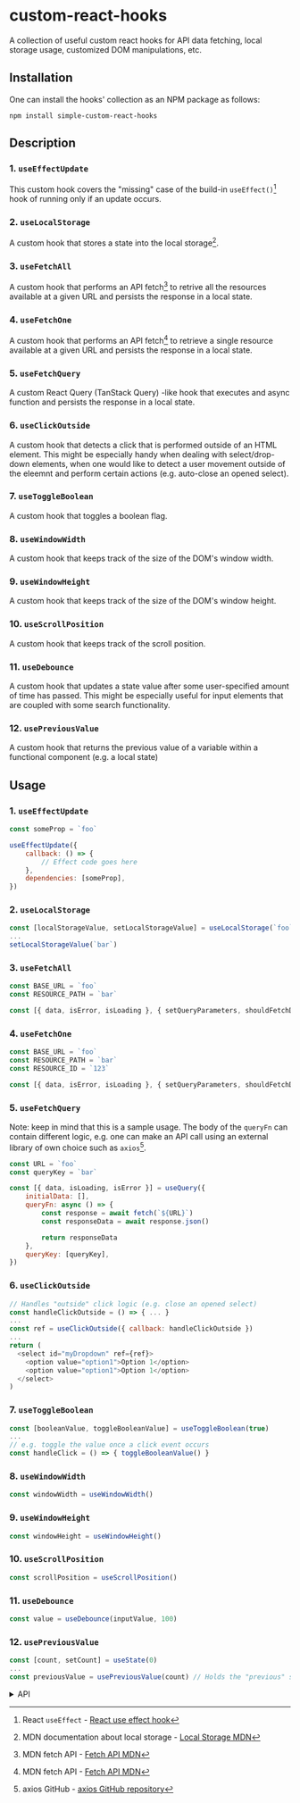 # custom-react-hooks

A collection of useful custom react hooks for API data fetching, local storage usage, customized DOM manipulations, etc.

## Installation

One can install the hooks' collection as an NPM package as follows:

```
npm install simple-custom-react-hooks
```

## Description

### 1. `useEffectUpdate`

This custom hook covers the "missing" case of the build-in `useEffect()`[^1] hook of running only if an update occurs.
 
### 2. `useLocalStorage`

A custom hook that stores a state into the local storage[^2].

### 3. `useFetchAll`

A custom hook that performs an API fetch[^3] to retrive all the resources available at a given URL and persists the response in a local state.

### 4. `useFetchOne`

A custom hook that performs an API fetch[^3] to retrieve a single resource available at a given URL and persists the response in a local state.

### 5. `useFetchQuery`

A custom React Query (TanStack Query) -like hook that executes and async function and persists the response in a local state.

### 6. `useClickOutside`

A custom hook that detects a click that is performed outside of an HTML element. This might be especially handy when dealing with select/drop-down elements, when one would like to detect a user movement outside of the
eleemnt and perform certain actions (e.g. auto-close an opened select).

### 7. `useToggleBoolean`

A custom hook that toggles a boolean flag.

### 8. `useWindowWidth`

A custom hook that keeps track of the size of the DOM's window width.

### 9. `useWindowHeight`

A custom hook that keeps track of the size of the DOM's window height.

### 10. `useScrollPosition`

A custom hook that keeps track of the scroll position. 

### 11. `useDebounce`

A custom hook that updates a state value after some user-specified amount of time has passed. This might be especially useful for input elements that are coupled with some search functionality.

### 12. `usePreviousValue`

A custom hook that returns the previous value of a variable within a functional component (e.g. a local state) 

## Usage

### 1. `useEffectUpdate`

```js
const someProp = `foo`

useEffectUpdate({
    callback: () => {
        // Effect code goes here
    },
    dependencies: [someProp],
})
```

### 2. `useLocalStorage`

```js
const [localStorageValue, setLocalStorageValue] = useLocalStorage(`foo`)
...
setLocalStorageValue(`bar`)
```

### 3. `useFetchAll`

```js
const BASE_URL = `foo`
const RESOURCE_PATH = `bar`

const [{ data, isError, isLoading }, { setQueryParameters, shouldFetchData }] = useFetchAll(BASE_URL}/${RESOURCE_PATH}`)
```

### 4. `useFetchOne`

```js
const BASE_URL = `foo`
const RESOURCE_PATH = `bar`
const RESOURCE_ID = `123`

const [{ data, isError, isLoading }, { setQueryParameters, shouldFetchData }] = useFetchAll(BASE_URL}/${RESOURCE_PATH}/${RESOURCE_ID}`)
```

### 5. `useFetchQuery`

Note: keep in mind that this is a sample usage. The body of the `queryFn` can contain different logic, e.g. one can make an API call using an external library of own choice such as `axios`[^4].

```js
const URL = `foo`
const queryKey = `bar`

const [{ data, isLoading, isError }] = useQuery({
    initialData: [],
    queryFn: async () => {
        const response = await fetch(`${URL}`)
        const responseData = await response.json()

        return responseData
    },
    queryKey: [queryKey],
})
```

### 6. `useClickOutside`

```js
// Handles "outside" click logic (e.g. close an opened select)
const handleClickOutside = () => { ... }
...
const ref = useClickOutside({ callback: handleClickOutside })
...
return (
  <select id="myDropdown" ref={ref}>
    <option value="option1">Option 1</option>
    <option value="option1">Option 1</option>
  </select>
)
```

### 7. `useToggleBoolean`

```js
const [booleanValue, toggleBooleanValue] = useToggleBoolean(true)
...
// e.g. toggle the value once a click event occurs
const handleClick = () => { toggleBooleanValue() }
```

### 8. `useWindowWidth`

```js
const windowWidth = useWindowWidth() 
```

### 9. `useWindowHeight`

```js
const windowHeight = useWindowHeight() 
```

### 10. `useScrollPosition`

```js
const scrollPosition = useScrollPosition() 
```

### 11. `useDebounce`

```js
const value = useDebounce(inputValue, 100) 
```

### 12. `usePreviousValue`

```js
const [count, setCount] = useState(0)
...
const previousValue = usePreviousValue(count) // Holds the "previous" state 
```
<details>
  <summary>API</summary>
  
  ### 1. useEffectUpdate
  
  In the following `objArg: Args<T>` is used to describe the object argument that is passed to the hook.

***
#### *objArg.dependencies*

Type: `Array<T>`
***

#### *objArg.callback*

Type: `() => void`
***

### 2. `useLocalStorage`

***
#### *key*

Type: `string`
***

### 3. `useFetchAll`

***
#### *uri*

Type: `string`
***

#### *queryParams*

Type: `QueryParams`

Default value: `{ limit: 100 }: QueryParams`

```js
  type QueryParams = {
    limit: number
    page?: number
    sort?: Sort
  }

  type Sort = {
    sortOrder: SortOrderEnum
    sortField: string
  }

  enum SortOrderEnum {
    asc = `ASC`,
    DESC = `DESC`
  }
```
***

#### *initialData*

Type: `Array<T>`

Default value: `[]`
***

### 4. `useFetchOne`

***
#### *uri*

Type: `string`
***

#### *id*

Type: `string`
***

#### *initialData*

Type: `object`
***

### 5. `useFetchQuery`

In the following objArg: Args<T> is used to describe the object argument passed to the hook.

***
#### *objArg.initialData*

Type: `Array<T>`
***

#### *objArg.queryKey*

Type: `Array<string>`
***

#### *queryFn*

Type: `() => Promise<T>`
***

### 6. `useClickOutside`

In the following objArg: Args is used to describe the object that is passed to the hook.

***
#### *objArg.callback*

Type: `() => void`
***

### 7. `useToggleBoolean`

***
#### *initialValue*

Type: `boolean`
***

### 8. `useWindowWidth`

***
#### *initialWindowWidth*

Type: `number`
***

### 9. `useWindowHeight`

***
#### *initialWindowHeight*

Type: `number`
***

### 10. `useScrollPosition`

***
#### *initialScrollPosition*

Type: `number`
***

### 11. `useDebounce`

***
##### *value*

Type: `string`
***

#### *delay*

Type: `number`
***

### 12. `usePreviousValue`

***
##### *value*

Type: `JSValueType = string | boolean | number`
***

</details>

[^1]: React `useEffect` - [React use effect hook](https://react.dev/reference/react/useEffect)
[^2]: MDN documentation about local storage - [Local Storage MDN](https://developer.mozilla.org/en-US/docs/Web/API/Window/localStorage)
[^3]: MDN fetch API - [Fetch API MDN](https://developer.mozilla.org/en-US/docs/Web/API/Fetch_API)
[^4]: axios GitHub - [axios GitHub repository](https://github.com/axios/axios)
